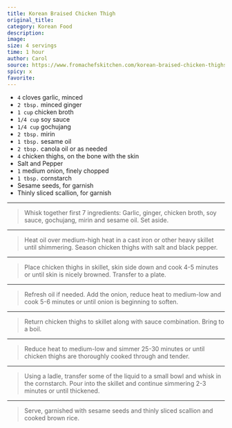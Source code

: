 ```yaml
---
title: Korean Braised Chicken Thigh
original_title: 
category: Korean Food
description:
image: 
size: 4 servings
time: 1 hour
author: Carol
source: https://www.fromachefskitchen.com/korean-braised-chicken-thighs/#mv-creation-276-jtr
spicy: x
favorite: 
---
```


* `4` cloves garlic, minced
* `2 tbsp.` minced ginger
* `1 cup` chicken broth
* `1/4 cup` soy sauce
* `1/4 cup` gochujang
* `2 tbsp.` mirin
* `1 tbsp.` sesame oil
* `2 tbsp.` canola oil or as needed
* `4` chicken thighs, on the bone with the skin
* Salt and Pepper
* `1` medium onion, finely chopped
* `1 tbsp.` cornstarch
* Sesame seeds, for garnish
* Thinly sliced scallion, for garnish


---

> Whisk together first 7 ingredients: Garlic, ginger, chicken broth, soy sauce, gochujang, mirin and sesame oil. Set aside.

---

> Heat oil over medium-high heat in a cast iron or other heavy skillet until shimmering. Season chicken thighs with salt and black pepper.

---

> Place chicken thighs in skillet, skin side down and cook 4-5 minutes or until skin is nicely browned. Transfer to a plate.

---

> Refresh oil if needed. Add the onion, reduce heat to medium-low and cook 5-6 minutes or until onion is beginning to soften.

---

> Return chicken thighs to skillet along with sauce combination. Bring to a boil.

---

> Reduce heat to medium-low and simmer 25-30 minutes or until chicken thighs are thoroughly cooked through and tender.

---

> Using a ladle, transfer some of the liquid to a small bowl and whisk in the cornstarch. Pour into the skillet and continue simmering 2-3 minutes or until thickened.

---

> Serve, garnished with sesame seeds and thinly sliced scallion and cooked brown rice.







